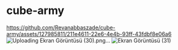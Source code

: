 # cube-army

https://github.com/Revanabbaszade/cube-army/assets/127985811/211e4611-22e6-4e4b-93ff-43fdbf8e06a6
![Uploading Ekran Görüntüsü (30).png…]()
![Ekran Görüntüsü (31)](https://github.com/Revanabbaszade/cube-army/assets/127985811/596b79cf-dcc8-4bd2-b5ee-d98c2336bbd5)

